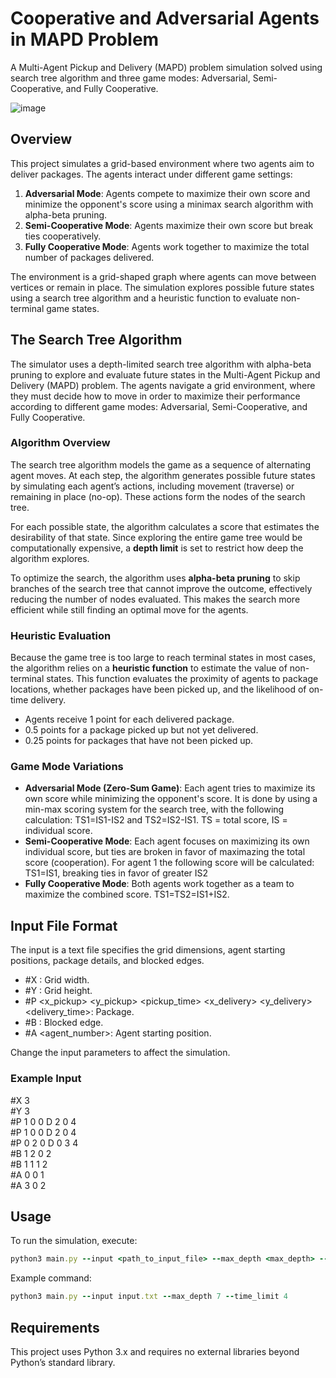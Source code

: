 # Cooperative and Adversarial Agents in MAPD Problem
A Multi-Agent Pickup and Delivery (MAPD) problem simulation solved using search tree algorithm and three game modes: Adversarial, Semi-Cooperative, and Fully Cooperative.


![image](https://github.com/user-attachments/assets/7f825568-bb6a-4b6e-bfe7-faeaa5a0155a)



## Overview

This project simulates a grid-based environment where two agents aim to deliver packages. The agents interact under different game settings:

1.   **Adversarial Mode**: Agents compete to maximize their own score and minimize the opponent's score using a minimax search algorithm with alpha-beta pruning.
2.   **Semi-Cooperative Mode**: Agents maximize their own score but break ties cooperatively.
3.   **Fully Cooperative Mode**: Agents work together to maximize the total number of packages delivered.

The environment is a grid-shaped graph where agents can move between vertices or remain in place. The simulation explores possible future states using a search tree algorithm and a heuristic function to evaluate non-terminal game states.

## The Search Tree Algorithm

The simulator uses a depth-limited search tree algorithm with alpha-beta pruning to explore and evaluate future states in the Multi-Agent Pickup and Delivery (MAPD) problem. The agents navigate a grid environment, where they must decide how to move in order to maximize their performance according to different game modes: Adversarial, Semi-Cooperative, and Fully Cooperative.

### Algorithm Overview
The search tree algorithm models the game as a sequence of alternating agent moves. At each step, the algorithm generates possible future states by simulating each agent’s actions, including movement (traverse) or remaining in place (no-op). These actions form the nodes of the search tree.

For each possible state, the algorithm calculates a score that estimates the desirability of that state. Since exploring the entire game tree would be computationally expensive, a **depth limit** is set to restrict how deep the algorithm explores.

To optimize the search, the algorithm uses **alpha-beta pruning** to skip branches of the search tree that cannot improve the outcome, effectively reducing the number of nodes evaluated. This makes the search more efficient while still finding an optimal move for the agents.

### Heuristic Evaluation
Because the game tree is too large to reach terminal states in most cases, the algorithm relies on a **heuristic function** to estimate the value of non-terminal states. This function evaluates the proximity of agents to package locations, whether packages have been picked up, and the likelihood of on-time delivery.

* Agents receive 1 point for each delivered package.
* 0.5 points for a package picked up but not yet delivered.
* 0.25 points for packages that have not been picked up.

### Game Mode Variations
* **Adversarial Mode (Zero-Sum Game)**: Each agent tries to maximize its own score while minimizing the opponent's score. It is done by using a min-max scoring system for the search tree, with the following calculation: TS1=IS1-IS2 and TS2=IS2-IS1.
TS = total score, IS = individual score.
* **Semi-Cooperative Mode**: Each agent focuses on maximizing its own individual score, but ties are broken in favor of maximazing the total score (cooperation). For agent 1 the following score will be calculated: TS1=IS1, breaking ties in favor of greater IS2
* **Fully Cooperative Mode**: Both agents work together as a team to maximize the combined score. TS1=TS2=IS1+IS2.
## Input File Format

The input is a text file specifies the grid dimensions, agent starting positions, package details, and blocked edges.

* #X <value>: Grid width.
* #Y <value>: Grid height.
* #P <x_pickup> <y_pickup> <pickup_time> <x_delivery> <y_delivery> <delivery_time>: Package.
* #B <x1> <y1> <x2> <y2>: Blocked edge.
* #A <x> <y> <agent_number>: Agent starting position.

Change the input parameters to affect the simulation.

### Example Input
#X 3 <br />
#Y 3 <br />
#P 1 0 0  D 2 0 4 <br />
#P 1 0 0  D 2 0 4 <br />
#P 0 2 0  D 0 3 4 <br />
#B 1 2 0 2 <br />
#B 1 1 1 2 <br />
#A 0 0 1 <br />
#A 3 0 2 <br />


## Usage

To run the simulation, execute:
```ruby
python3 main.py --input <path_to_input_file> --max_depth <max_depth> --time_limit <time_limit>
```
Example command:
```ruby
python3 main.py --input input.txt --max_depth 7 --time_limit 4
```

## Requirements

This project uses Python 3.x and requires no external libraries beyond Python’s standard library.
